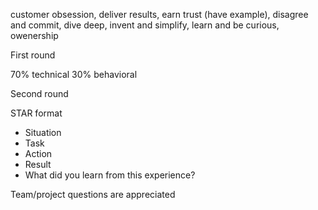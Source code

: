 customer obsession, deliver results, earn trust (have example), disagree and commit, dive deep, invent and simplify, learn and be curious, owenership

First round

70% technical 30% behavioral

Second round


STAR format
- Situation
- Task
- Action
- Result
- What did you learn from this experience?

Team/project questions are appreciated
